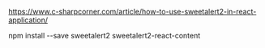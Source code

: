 https://www.c-sharpcorner.com/article/how-to-use-sweetalert2-in-react-application/


npm install --save sweetalert2 sweetalert2-react-content   